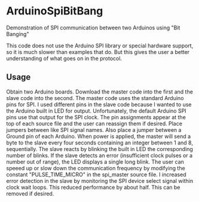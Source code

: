 # ArduinoSpiBitBang
Demonstration of SPI communication between two Arduinos using "Bit Banging"

This code does not use the Arduino SPI library or special hardware support, so it is much slower than examples that do. But this gives the user a better understanding of what goes on in the protocol.

## Usage
Obtain two Arduino boards. Download the master code into the first and the slave code into the second. The master code uses the standard Arduino pins for SPI. I used different pins in the slave code because I wanted to use the Arduino built in LED for output. Unfortunately, the default Arduino SPI pins use that output for the SPI clock. The pin assignments appear at the top of each source file and the user can reassign them if desired. Place jumpers between like SPI signal names. Also place a jumper between a Ground pin of each Arduino. When power is applied, the master will send a byte to the slave every four seconds containing an integer between 1 and 8, sequentially. The slave reacts by blinking the built in LED the corresponding number of blinks. If the slave detects an error (insufficient clock pulses or a number out of range), the LED displays a single long blink. The user can speeed up or slow down the communication frequency by modifying the constant "PULSE_TIME_MICRO" in the spi_master source file. I increased error detection in the slave by monitoring the SPI device select signal within clock wait loops. This reduced performance by about half. This can be removed if desired.
